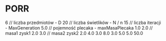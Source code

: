# PORR

6         // liczba przedmiotów - D
20        // liczba świetlików - N / n
15        // liczba iteracji - MaxGeneration
5.0       // pojemność plecaka - maxMasaPlecaka
1.0 2.0   // masa1 zysk1
2.0 3.0   // masa2 zysk2
2.0 4.0
3.0 8.0
3.0 5.0
5.0 50.0
